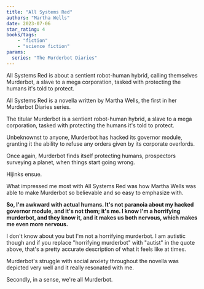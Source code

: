 ```yaml
---
title: "All Systems Red"
authors: "Martha Wells"
date: 2023-07-06
star_rating: 4
books/tags:
    - "fiction"
    - "science fiction"
params:
  series: "The Murderbot Diaries"
---
```

All Systems Red is about a sentient robot-human hybrid, calling themselves Murderbot, a slave to a mega corporation, tasked with protecting the humans it's told to protect.

<!--more-->

All Systems Red is a novella written by Martha Wells, the first in her Murderbot Diaries series.

The titular Murderbot is a sentient robot-human hybrid, a slave to a mega corporation, tasked with protecting the humans it's told to protect.

Unbeknownst to anyone, Murderbot has hacked its governor module, granting it the ability to refuse any orders given by its corporate overlords.

Once again, Murderbot finds itself protecting humans, prospectors surveying a planet, when things start going wrong.

Hijinks ensue.

What impressed me most with All Systems Red was how Martha Wells was able to make Murderbot so believable and so easy to emphasize with.

**So, I'm awkward with actual humans. It's not paranoia about my hacked governor module, and it's not them; it's me. I know I'm a horrifying murderbot, and they know it, and it makes us both nervous, which makes me even more nervous.**

I don't know about you but I'm not a horrifying murderbot. I am autistic though and if you replace "horrifying murderbot" with "autist" in the quote above, that's a pretty accurate description of what it feels like at times.

Murderbot's struggle with social anxiety throughout the novella was depicted very well and it really resonated with me.

Secondly, in a sense, we're all Murderbot. 